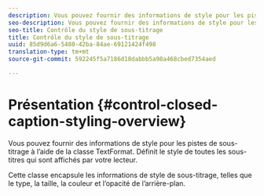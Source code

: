 ```yaml
---
description: Vous pouvez fournir des informations de style pour les pistes de sous-titrage à l’aide de la classe TextFormat. Définit le style de toutes les sous-titres qui sont affichés par votre lecteur.
seo-description: Vous pouvez fournir des informations de style pour les pistes de sous-titrage à l’aide de la classe TextFormat. Définit le style de toutes les sous-titres qui sont affichés par votre lecteur.
seo-title: Contrôle du style de sous-titrage
title: Contrôle du style de sous-titrage
uuid: 85d9d6a6-5480-42ba-84ae-69121424f498
translation-type: tm+mt
source-git-commit: 592245f5a7186d18dabbb5a98a468cbed7354aed

---
```



# Présentation {#control-closed-caption-styling-overview}

Vous pouvez fournir des informations de style pour les pistes de sous-titrage à l’aide de la classe TextFormat. Définit le style de toutes les sous-titres qui sont affichés par votre lecteur.

Cette classe encapsule les informations de style de sous-titrage, telles que le type, la taille, la couleur et l’opacité de l’arrière-plan.